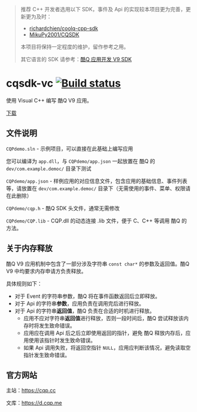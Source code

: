 > 推荐 C++ 开发者选用以下 SDK，事件及 Api 的实现较本项目更为完善，更新更为及时：
>
> * [richardchien/coolq-cpp-sdk](https://github.com/richardchien/coolq-cpp-sdk)
> * [MikuPy2001/CQSDK](https://github.com/MikuPy2001/CQSDK)
>
> 本项目将保持一定程度的维护，留作参考之用。
>
> 其它语言的 SDK 请参考：[酷Q 应用开发 V9 SDK](https://cqp.cc/t/15124)

# cqsdk-vc [![Build status](https://ci.appveyor.com/api/projects/status/b45ik9dass1rnrnj?svg=true)](https://ci.appveyor.com/project/Coxxs/cqsdk-vc)

使用 Visual C++ 编写 酷Q V9 应用。

[下载](https://github.com/CoolQ/cqsdk-vc/archive/master.zip)

文件说明
--------
`CQPdemo.sln` - 示例项目，可以直接在此基础上编写应用

您可以编译为 `app.dll`，与 `CQPdemo/app.json` 一起放置在 酷Q 的 `dev/com.example.democ/` 目录下测试

`CQPdemo/app.json` - 样例应用的对应信息文件，包含应用的基础信息、事件列表等，请放置在 `dev/com.example.democ/` 目录下（无需使用的事件、菜单、权限请在此删除）

`CQPdemo/cqp.h` - 酷Q SDK 头文件，通常无需修改

`CQPdemo/CQP.lib` - CQP.dll 的动态连接 .lib 文件，便于 C、C++ 等调用 酷Q 的方法。

关于内存释放
----------
酷Q V9 应用机制中包含了一部分涉及字符串 `const char*` 的参数及返回值。酷Q V9 中均要求内存申请方负责释放。

具体规则如下：

* 对于 Event 的字符串参数，酷Q 将在事件函数返回后立即释放。
* 对于 Api 的字符串**参数**，应用负责在调用完后进行释放。
* 对于 Api 的字符串**返回值**，酷Q 负责在合适的时机进行释放。
  * 应用不应对字符串**返回值**进行释放，否则一段时间后，酷Q 尝试释放该内存时将发生致命错误。
  * 应用应在调用 Api 后之后立即使用返回的指针，避免 酷Q 释放内存后，应用使用该指针时发生致命错误。
  * 如果 Api 调用失败，将返回空指针 `NULL`，应用应判断该情况，避免读取空指针发生致命错误。

官方网站
--------
主站：https://cqp.cc

文库：https://d.cqp.me
